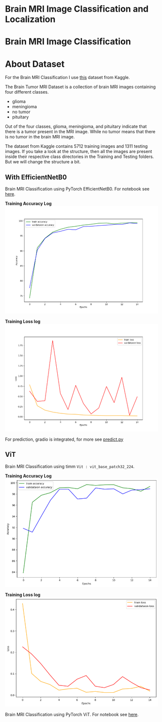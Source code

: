 # Brain MRI Image Classification and Localization


#  Brain MRI Image Classification 
# About Dataset

For the Brain MRI Classification I use [this](https://www.kaggle.com/datasets/masoudnickparvar/brain-tumor-mri-dataset) dataset from Kaggle.

The Brain Tumor MRI Dataset is a collection of brain MRI images containing four different classes.

* glioma 
* meningioma 
* no tumor
* pituitary

Out of the four classes, glioma, meningioma, and pituitary indicate that there is a tumor present in the MRI image. While no tumor means that there is no tumor in the brain MRI image.

The dataset from Kaggle contains 5712 training images and 1311 testing images. If you take a look at the structure, then all the images are present inside their respective class directories in the Training and Testing folders. But we will change the structure a bit.

## With EfficientNetB0

 Brain MRI Classification using PyTorch EfficientNetB0. For notebook see [here](notebooks/brain-mri-classification-efficientnet.ipynb).

**Training Accuracy Log**
![](files/accuracy.png)

**Training Loss log**
![](files/loss.png)

For prediction, gradio is integrated, for more see [predict.py](pytorch_efficientnet/predict.py)

## ViT

Brain MRI Classification using timm `Vit : vit_base_patch32_224`. 

**Training Accuracy Log**
![](files/vit_accuracy.png)

**Training Loss log**
![](files/vit_loss.png)

 Brain MRI Classification using PyTorch ViT. For notebook see [here](notebooks/brain-mri-classification-vit.ipynb).
